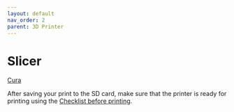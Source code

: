 ```yaml
---
layout: default
nav_order: 2
parent: 3D Printer
---
```


# Slicer

[Cura](https://ultimaker.com/software/ultimaker-cura)

After saving your print to the SD card, make sure that the printer is ready for printing using the [Checklist before printing](checklist).
